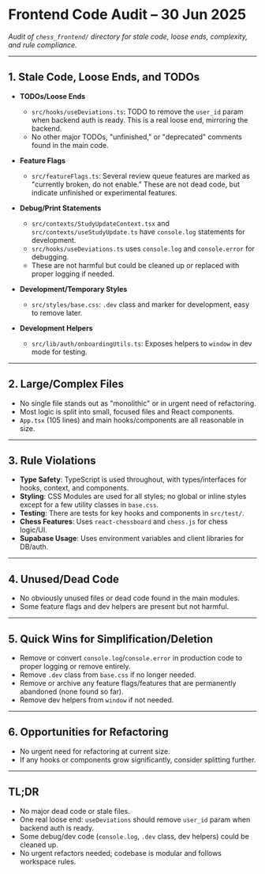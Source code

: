 # Frontend Code Audit – 30 Jun 2025

_Audit of `chess_frontend/` directory for stale code, loose ends, complexity, and rule compliance._

---

## 1. Stale Code, Loose Ends, and TODOs

- **TODOs/Loose Ends**
  - `src/hooks/useDeviations.ts`: TODO to remove the `user_id` param when backend auth is ready. This is a real loose end, mirroring the backend.
  - No other major TODOs, "unfinished," or "deprecated" comments found in the main code.

- **Feature Flags**
  - `src/featureFlags.ts`: Several review queue features are marked as "currently broken, do not enable." These are not dead code, but indicate unfinished or experimental features.

- **Debug/Print Statements**
  - `src/contexts/StudyUpdateContext.tsx` and `src/contexts/useStudyUpdate.ts` have `console.log` statements for development.
  - `src/hooks/useDeviations.ts` uses `console.log` and `console.error` for debugging.
  - These are not harmful but could be cleaned up or replaced with proper logging if needed.

- **Development/Temporary Styles**
  - `src/styles/base.css`: `.dev` class and marker for development, easy to remove later.

- **Development Helpers**
  - `src/lib/auth/onboardingUtils.ts`: Exposes helpers to `window` in dev mode for testing.

---

## 2. Large/Complex Files

- No single file stands out as "monolithic" or in urgent need of refactoring.
- Most logic is split into small, focused files and React components.
- `App.tsx` (105 lines) and main hooks/components are all reasonable in size.

---

## 3. Rule Violations

- **Type Safety**: TypeScript is used throughout, with types/interfaces for hooks, context, and components.
- **Styling**: CSS Modules are used for all styles; no global or inline styles except for a few utility classes in `base.css`.
- **Testing**: There are tests for key hooks and components in `src/test/`.
- **Chess Features**: Uses `react-chessboard` and `chess.js` for chess logic/UI.
- **Supabase Usage**: Uses environment variables and client libraries for DB/auth.

---

## 4. Unused/Dead Code

- No obviously unused files or dead code found in the main modules.
- Some feature flags and dev helpers are present but not harmful.

---

## 5. Quick Wins for Simplification/Deletion

- Remove or convert `console.log`/`console.error` in production code to proper logging or remove entirely.
- Remove `.dev` class from `base.css` if no longer needed.
- Remove or archive any feature flags/features that are permanently abandoned (none found so far).
- Remove dev helpers from `window` if not needed.

---

## 6. Opportunities for Refactoring

- No urgent need for refactoring at current size.
- If any hooks or components grow significantly, consider splitting further.

---

## TL;DR

- No major dead code or stale files.
- One real loose end: `useDeviations` should remove `user_id` param when backend auth is ready.
- Some debug/dev code (`console.log`, `.dev` class, dev helpers) could be cleaned up.
- No urgent refactors needed; codebase is modular and follows workspace rules. 